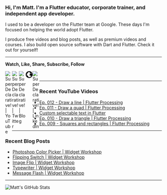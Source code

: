### Hi, I'm Matt. I'm a Flutter educator, corporate trainer, and independent app developer.

I used to be a developer on the Flutter team at Google. These days I'm focused on helping the world adopt Flutter.

I produce free videos and blog posts, as well as premium videos and courses. I also build open source software with Dart and Flutter. Check it out for yourself!

---

**Watch, Like, Share, Subscribe, Follow**

[<img align="left" alt="Super Declarative! | YouTube" width="22px" src="https://cdn.jsdelivr.net/npm/simple-icons@v3/icons/youtube.svg" />][youtube]
[<img align="left" alt="Super Declarative! | Twitter" width="22px" src="https://cdn.jsdelivr.net/npm/simple-icons@v3/icons/twitter.svg" />][twitter]
[<img align="left" alt="Super Declarative! | Blog" width="22px" src="https://cdn.jsdelivr.net/npm/simple-icons@v3/icons/medium.svg" />][blog]
[<img align="left" alt="Super Declarative! | Website" width="22px" src="https://raw.githubusercontent.com/iconic/open-iconic/master/svg/globe.svg" />][website]
[<img align="left" alt="Super Declarative! | LinkedIn" width="22px" src="https://cdn.jsdelivr.net/npm/simple-icons@v3/icons/linkedin.svg" />][linkedin]
<br>

---

### Recent YouTube Videos
<!-- YOUTUBE:START -->
- [Ep. 012 - Draw a line | Flutter Processing](https://www.youtube.com/watch?v=IewInvUrq_A)
- [Ep. 011 - Draw a quad | Flutter Processing](https://www.youtube.com/watch?v=QHwrOBqJYAc)
- [Custom selectable text in Flutter](https://www.youtube.com/watch?v=77GyeN5lbR0)
- [Ep. 010 - Draw a triangle | Flutter Processing](https://www.youtube.com/watch?v=V-BzB7a1T9A)
- [Ep. 009 - Squares and rectangles | Flutter Processing](https://www.youtube.com/watch?v=3I10CczkYvc)
<!-- YOUTUBE:END -->

---

### Recent Blog Posts
<!-- BLOG-POST-LIST:START -->
- [Photoshop Color Picker | Widget Workshop](https://medium.com/super-declarative/photoshop-color-picker-widget-workshop-8a2784fb934a?source=rss----87da985e7675---4)
- [Flipping Switch | Widget Workshop](https://medium.com/super-declarative/flipping-switch-widget-workshop-c79d8535aeee?source=rss----87da985e7675---4)
- [Image Flip | Widget Workshop](https://medium.com/super-declarative/image-flip-widget-workshop-7df7573a2075?source=rss----87da985e7675---4)
- [Typewriter | Widget Workshop](https://medium.com/super-declarative/typewriter-widget-workshop-b8d7982d6aa?source=rss----87da985e7675---4)
- [Message Flash | Widget Workshop](https://medium.com/super-declarative/message-flash-widget-workshop-8d5b222964fd?source=rss----87da985e7675---4)
<!-- BLOG-POST-LIST:END -->

---

<img align="left" alt="Matt's GitHub Stats" src="https://github-readme-stats.vercel.app/api?username=matthew-carroll&show_icons=true&hide_border=true">

[website]: https://superdeclarative.com
[youtube]: https://youtube.com/superdeclarative
[twitter]: https://twitter.com/suprdeclarative
[blog]: http://blog.superdeclarative.com
[linkedin]: https://www.linkedin.com/company/37550132